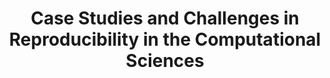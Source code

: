 ---
layout: publication
title: "Case Studies and Challenges in Reproducibility in the Computational Sciences"
authors: Arabas, Sylwester and Bareford, Michael R and de Silva, Lakshitha R and Gent, Ian P and Gorman, Benjamin M and Hajiarabderkani, Masih and Henderson, Tristan and Hutton, Luke and Konovalov, Alexander and Kotthoff, Lars and others
year: 2014
link: "https://dl.acm.org/doi/10.1145/3173574.3173600"
abstract: 
---